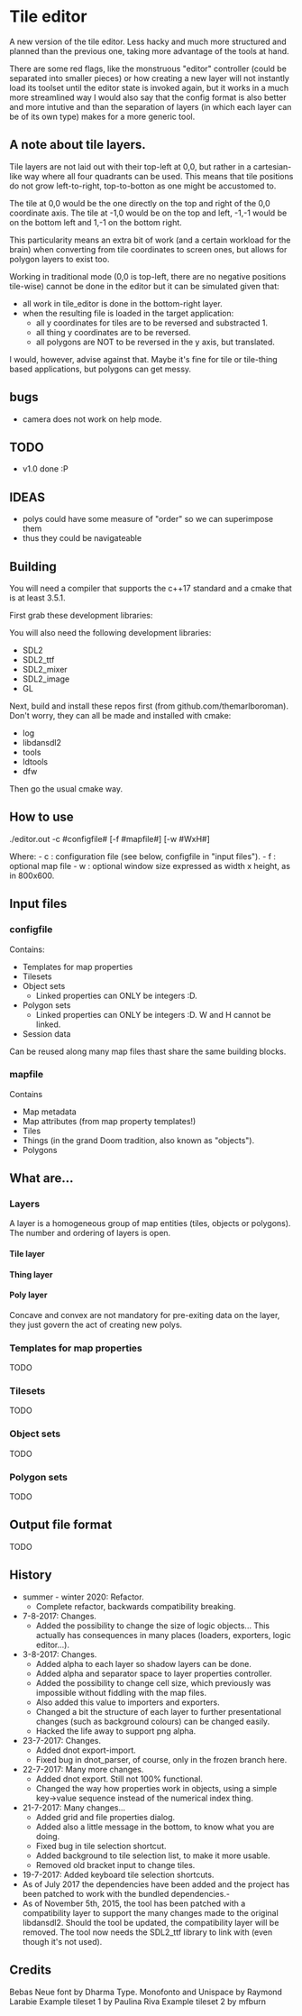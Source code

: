 # Tile editor

A new version of the tile editor. Less hacky and much more structured and planned than the previous one, taking more advantage of the tools at hand.

There are some red flags, like the monstruous "editor" controller (could be separated into smaller pieces) or how creating a new layer will not instantly load its toolset until the editor state is invoked again, but it works in a much more streamlined way I would also say that the config format is also better and more intutive and than the separation of layers (in which each layer can be of its own type) makes for a more generic tool.

## A note about tile layers.

Tile layers are not laid out with their top-left at 0,0, but rather in a cartesian-like way where all four quadrants can be used. This means that tile positions do not grow left-to-right, top-to-botton as one might be accustomed to.

The tile at 0,0 would be the one directly on the top and right of the 0,0 coordinate axis. The tile at -1,0 would be on the top and left, -1,-1 would be on the bottom left
and 1,-1 on the bottom right.

This particularity means an extra bit of work (and a certain workload for the brain) when converting from tile coordinates to screen ones, but allows for polygon layers to exist too.

Working in traditional mode (0,0 is top-left, there are no negative positions tile-wise) cannot be done in the editor but it can be simulated given that:

- all work in tile_editor is done in the bottom-right layer.
- when the resulting file is loaded in the target application:
	- all y coordinates for tiles are to be reversed and substracted 1.
	- all thing y coordinates are to be reversed.
	- all polygons are NOT to be reversed in the y axis, but translated.

I would, however, advise against that. Maybe it's fine for tile or tile-thing based applications, but polygons can get messy.

## bugs

- camera does not work on help mode.

## TODO

- v1.0 done :P

## IDEAS

- polys could have some measure of "order" so we can superimpose them
- thus they could be navigateable

## Building

You will need a compiler that supports the c++17 standard and a cmake that is at least 3.5.1.

First grab these development libraries:

You will also need the following development libraries:

- SDL2
- SDL2_ttf
- SDL2_mixer
- SDL2_image
- GL

Next, build and install these repos first (from github.com/themarlboroman). Don't worry, they can all be made and installed with cmake:

- log
- libdansdl2
- tools
- ldtools
- dfw

Then go the usual cmake way.

## How to use

./editor.out -c #configfile# [-f #mapfile#] [-w #WxH#]

Where:
	- c : configuration file (see below, configfile in "input files").
	- f : optional map file
	- w : optional window size expressed as width x height, as in 800x600.

## Input files
### configfile

Contains:

- Templates for map properties
- Tilesets
- Object sets
	- Linked properties can ONLY be integers :D.
- Polygon sets
	- Linked properties can ONLY be integers :D. W and H cannot be linked.
- Session data

Can be reused along many map files thast share the same building blocks.

### mapfile

Contains

- Map metadata
- Map attributes (from map property templates!)
- Tiles
- Things (in the grand Doom tradition, also known as "objects").
- Polygons

## What are...

### Layers

A layer is a homogeneous group of map entities (tiles, objects or polygons). The number and ordering of layers is open.

#### Tile layer

#### Thing layer

#### Poly layer

Concave and convex are not mandatory for pre-exiting data on the layer, they just govern the act of creating new polys.

### Templates for map properties

TODO

### Tilesets

TODO

### Object sets

TODO

### Polygon sets

TODO

## Output file format

TODO

## History

- summer - winter 2020: Refactor.
	- Complete refactor, backwards compatibility breaking.
- 7-8-2017: Changes.
	- Added the possibility to change the size of logic objects... This actually has consequences in many places (loaders, exporters, logic editor...).
- 3-8-2017: Changes.
	- Added alpha to each layer so shadow layers can be done.
	- Added alpha and separator space to layer properties controller.
	- Added the possibility to change cell size, which previously was impossible without fiddling with the map files.
	- Also added this value to importers and exporters.
	- Changed a bit the structure of each layer to further presentational changes (such as background colours) can be changed easily.
	- Hacked the life away to support png alpha.
- 23-7-2017: Changes.
	- Added dnot export-import.
	- Fixed bug in dnot_parser, of course, only in the frozen branch here.
- 22-7-2017: Many more changes.
	- Added dnot export. Still not 100% functional.
	- Changed the way how properties work in objects, using a simple key->value sequence instead of the numerical index thing.
- 21-7-2017: Many changes...
	- Added grid and file properties dialog.
	- Added also a little message in the bottom, to know what you are doing.
	- Fixed bug in tile selection shortcut.
	- Added background to tile selection list, to make it more usable.
	- Removed old bracket input to change tiles.
- 19-7-2017: Added keyboard tile selection shortcuts.
- As of July 2017 the dependencies have been added and the project has been patched to work with the bundled dependencies.-
- As of November 5th, 2015, the tool has been patched with a compatibility layer to support the many changes made to the original libdansdl2. Should the tool be updated, the compatibility layer will be removed. The tool now needs the SDL2_ttf library to link with (even though it's not used).

## Credits

Bebas Neue font by Dharma Type.
Monofonto and Unispace by Raymond Larabie
Example tileset 1 by Paulina Riva
Example tileset 2 by mfburn
